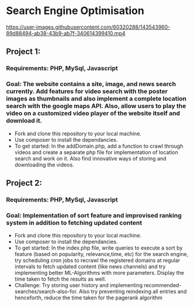 # Search Engine Optimisation

https://user-images.githubusercontent.com/60320288/143543960-89d88494-ab38-43b9-ab7f-340614399410.mp4

## Project 1:
### Requirements: PHP, MySql, Javascript
### Goal: The website contains a site, image, and news search currently. Add features for video search with the poster images as thumbnails and also implement a complete location search with the google maps API. Also, allow users to play the video on a customized video player of the website itself and download it.
* Fork and clone this repository to your local machine.
* Use composer to install the dependancies.
* To get started: In the addDomain.php, add a function to crawl through videos and create a separate php file for implementation of location search and work on it. Also find innovative ways of storing and downloading the videos.
## Project 2:
### Requirements: PHP, MySql, Javascript
### Goal: Implementation of sort feature and improvised ranking system in addition to fetching updated content
* Fork and clone this repository to your local machine.
* Use composer to install the dependancies.
* To get started: In the index.php file, write queries to execute a sort by feature (based on popularity, relevance,time, etc) for the search engine, try scheduling cron jobs to recrawl the registered domains at regular intervals to fetch updated content (like news channels) and try implementing better ML-Algorithms with more parameters. Display the time taken to fetch the results as well.
* Challenge: Try storing user history and implementing recommended-searches/search-also-for. Also try preventing reindexing all entries and henceforth, reduce the time taken for the pagerank algorithm


